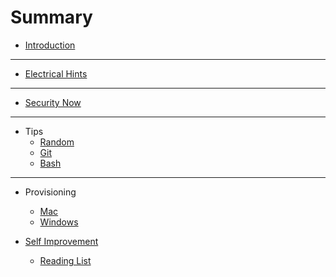 # Summary

* [Introduction](README.md)

----

* [Electrical Hints](electrical/readme.md)

----

* [Security Now](securityNow/readme.md)

----

* Tips
  * [Random](tips/random.md)
  * [Git](tips/git.md)
  * [Bash](tips/bash.md)

----

* Provisioning
  * [Mac](provisioning/mac.md)
  * [Windows](provisioning/windows.md)

* [Self Improvement](selfImprovement/readme.md)
  * [Reading List](selfImprovement/booksToReadme.md)
